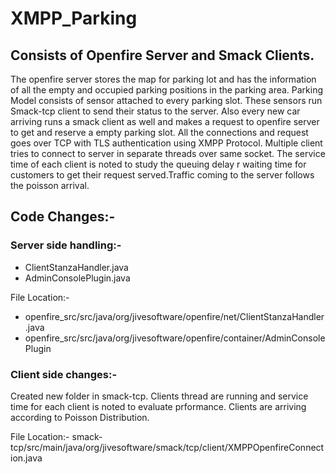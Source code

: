 # XMPP_Parking
## Consists of Openfire Server and Smack Clients.

The openfire server stores the map for parking lot and has the information of all the empty and occupied parking positions in the parking area. Parking Model consists of sensor attached to every parking slot. These sensors run Smack-tcp client to send their status to the server. Also every new car arriving runs a smack client as well and makes a request to openfire server to get and reserve a empty parking slot. All the connections and request goes over TCP with TLS authentication using XMPP Protocol. Multiple client tries to connect to server in separate threads over same socket. The service time of each client is noted to study the queuing delay r waiting time for customers to get their request served.Traffic coming to the server follows the poisson arrival.

## Code Changes:-
### Server side handling:-
* ClientStanzaHandler.java 
* AdminConsolePlugin.java

File Location:- 
* openfire_src/src/java/org/jivesoftware/openfire/net/ClientStanzaHandler.java 
* openfire_src/src/java/org/jivesoftware/openfire/container/AdminConsolePlugin


### Client side changes:- 
Created new folder in smack-tcp. Clients thread are running and service time for each client is noted to evaluate prformance. Clients are arriving according to Poisson Distribution.

File Location:- smack-tcp/src/main/java/org/jivesoftware/smack/tcp/client/XMPPOpenfireConnection.java

